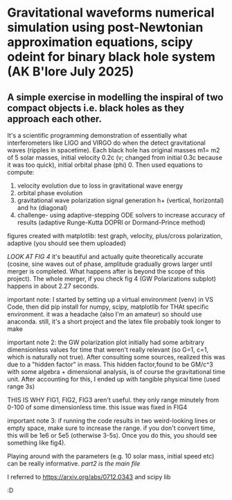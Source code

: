 # Gravitational waveforms numerical simulation using post-Newtonian approximation equations, scipy odeint for binary black hole system (AK B'lore July 2025)

## A simple exercise in modelling the inspiral of two compact objects i.e. black holes as they approach each other. 
It's a scientific programming demonstration of essentially what interferometers like LIGO and VIRGO do when the detect gravitational waves (ripples in spacetime). Each black hole has original masses m1= m2 of 5 solar masses, initial velocity 0.2c (v; changed from initial 0.3c because it was too quick), initial orbital phase (phi) 0. Then used equations to compute:

1. velocity evolution due to loss in gravitational wave energy
2. orbital phase evolution
3. gravitational wave polarization signal generation h+ (vertical, horizontal) and hx (diagonal)
4. challenge- using adaptive-stepping ODE solvers to increase accuracy of results (adaptive Runge-Kutta DOPRI or Dormand-Prince method)

figures created with matplotlib: test graph, velocity, plus/cross polarization, adaptive (you should see them uploaded)

*LOOK AT FIG 4* it's beautiful and actually quite theoretically accurate (cosine, sine waves out of phase, amplitude gradually grows larger until merger is completed. What happens after is beyond the scope of this project). The whole merger, if you check fig 4 (GW Polarizations subplot) happens in about 2.27 seconds.

important note: I started by setting up a virtual environment (venv) in VS Code, then did pip install for numpy, scipy, matplotlib for THAt specific environment. it was a headache (also I'm an amateur) so should use anaconda. still, it's a short project and the latex file probably took longer to make

important note 2: the GW polarization plot initially had some arbitrary dimensionless values for time that weren't really relevant (so G=1, c=1, which is naturally not true). After consulting some sources, realized this was due to a "hidden factor" in mass. This hidden factor,found to be GM/c^3 with some algebra + dimensional analysis, is of course the gravitational time unit. After accounting for this, I ended up with tangible physical time (used range 3s)

THIS IS WHY FIG1, FIG2, FIG3 aren't useful. they only range minutely from 0-100 of some dimensionless time. this issue was fixed in FIG4

important note 3: if running the code results in two weird-looking lines or empty space, make sure to increase the range. if you don't convert time, this will be 1e6 or 5e5 (otherwise 3-5s). Once you do this, you should see something like fig4). 

Playing around with the parameters (e.g. 10 solar mass, initial speed etc) can be really informative. *part2 is the main file*

I referred to https://arxiv.org/abs/0712.0343 and scipy lib

:D
